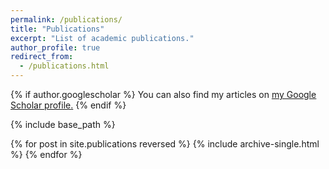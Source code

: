```yaml
---
permalink: /publications/
title: "Publications"
excerpt: "List of academic publications."
author_profile: true
redirect_from: 
  - /publications.html
---
```


{% if author.googlescholar %}
  You can also find my articles on <u><a href="{{author.googlescholar}}">my Google Scholar profile</a>.</u>
{% endif %}

{% include base_path %}

{% for post in site.publications reversed %}
  {% include archive-single.html %}
{% endfor %}

